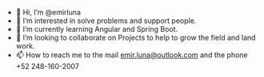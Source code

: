 - 👋 Hi, I’m @emirluna
- 👀 I’m interested in solve problems and support people.
- 🌱 I’m currently learning Angular and Spring Boot.
- 💞️ I’m looking to collaborate on Projects to help to grow the field and land work.
- 📫 How to reach me to the mail emir.luna@outlook.com and the phone +52 248-160-2007

<!---
emirluna/emirluna is a ✨ special ✨ repository because its `README.md` (this file) appears on your GitHub profile.
You can click the Preview link to take a look at your changes.
--->
